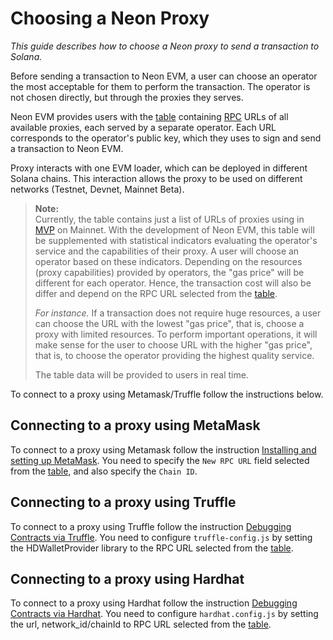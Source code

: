# Choosing a Neon Proxy

*This guide describes how to choose a Neon proxy to send a transaction to Solana.*

Before sending a transaction to Neon EVM, a user can choose an operator the most acceptable for them to perform the transaction. The operator is not chosen directly, but through the proxies they serves.

Neon EVM provides users with the [table](https://docs.neon-labs.org/docs/proxy/connect_to_solana_via_proxy#url_table) containing [RPC](https://docs.neon-labs.org/docs/glossary#remote-procedure-call-rpc) URLs of all available proxies, each served by a separate operator. Each URL corresponds to the operator's public key, which they uses to sign and send a transaction to Neon EVM.

Proxy interacts with one EVM loader, which can be deployed in different Solana chains. This interaction allows the proxy to be used on different networks (Testnet, Devnet, Mainnet Beta).

> **Note:**  
> Currently, the table contains just a list of URLs of proxies using in [MVP](https://docs.neon-labs.org/docs/glossary#minimum-viable-product-mvp) on Mainnet. With the development of Neon EVM, this table will be supplemented with statistical indicators evaluating the operator's service and the capabilities of their proxy. A user will choose an operator based on these indicators. Depending on the resources (proxy capabilities) provided by operators, the "gas price" will be different for each operator. Hence, the transaction cost will also be differ and depend on the RPC URL selected from the [table](https://docs.neon-labs.org/docs/proxy/connect_to_solana_via_proxy#url_table).
>
> *For instance.* If a transaction does not require huge resources, a user can choose the URL with the lowest "gas price", that is, choose a proxy with limited resources. To perform important operations, it will make sense for the user to choose URL with the higher "gas price", that is, to choose the operator providing the highest quality service.
>
> The table data will be provided to users in real time.

To connect to a proxy using Metamask/Truffle follow the instructions below.

## Connecting to a proxy using MetaMask

To connect to a proxy using Metamask follow the instruction [Installing and setting up MetaMask](https://docs.neon-labs.org/docs/devportal/metamask_setup). You need to specify the `New RPC URL` field selected from the [table](https://docs.neon-labs.org/docs/proxy/connect_to_solana_via_proxy#url_table), and also specify the `Chain ID`.

## Connecting to a proxy using Truffle

To connect to a proxy using Truffle follow the instruction [Debugging Contracts via Truffle](https://docs.neon-labs.org/docs/devportal/using_truffle). You need to configure `truffle-config.js` by setting the HDWalletProvider library to the RPC URL selected from the [table](https://docs.neon-labs.org/docs/proxy/connect_to_solana_via_proxy#url_table).

## Connecting to a proxy using Hardhat

To connect to a proxy using Hardhat follow the instruction [Debugging Contracts via Hardhat](https://docs.neon-labs.org/docs/devportal/using_hardhat). You need to configure `hardhat.config.js` by setting the url, network_id/chainId to RPC URL selected from the [table](https://docs.neon-labs.org/docs/proxy/connect_to_solana_via_proxy#url_table).
